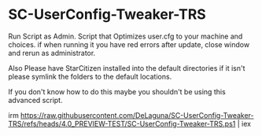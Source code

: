 # SC-UserConfig-Tweaker-TRS
Run Script as Admin.
Script that Optimizes user.cfg to your machine and choices.
if when running it you have red errors after update, close window and rerun as administrator.

Also Please have StarCitizen installed into the default directories if it isn't please symlink the folders to the default locations.

If you don't know how to do this maybe you shouldn't be using this advanced script.

irm https://raw.githubusercontent.com/DeLaguna/SC-UserConfig-Tweaker-TRS/refs/heads/4.0_PREVIEW-TEST/SC-UserConfig-Tweaker-TRS.ps1 | iex
